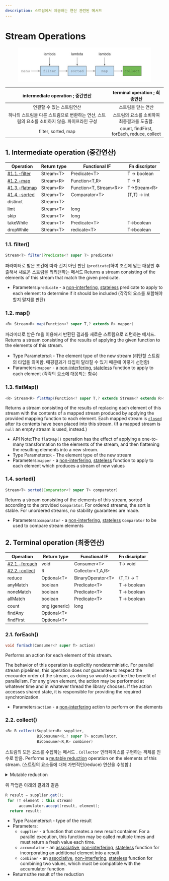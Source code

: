 ```yaml
---
description: 스트림에서 제공하는 연산 관련된 메서드
---
```


# Stream Operations

<figure><img src="../../../../.gitbook/assets/image (68).png" alt=""><figcaption></figcaption></figure>

|             intermediate operation ; 중간연산              |          terminal operation ; 최종연산          |
| :----------------------------------------------------: | :-----------------------------------------: |
|                     연결할 수 있는 스트림연산                     |                 스트림을 닫는 연산                  |
| 하나의 스트림을 다른 스트림으로 변환하는 연산, 스트림의 요소를 소비하지 않음. 파이프라인 구성  |          스트림의 요소를 소비하여 최종결과를 도출함.           |
|                  filter, sorted, map                   | count, findFirst, forEach, reduce, collect  |

## 1. Intermediate operation (중간연산)&#x20;

| Operation                                  | Return type | Functional IF            | Fn discriptor |
| ------------------------------------------ | ----------- | ------------------------ | ------------- |
| [#1.1.-filter](./#1.1.-filter "mention")   | Stream\<T>  | Predicate\<T>            | T -> boolean  |
| [#1.2.-map](./#1.2.-map "mention")         | Stream\<R>  | Function\<T,R>           | T -> R        |
| [#1.3.-flatmap](./#1.3.-flatmap "mention") | Stream\<R>  | Function\<T, Stream\<R>> | T->Stream\<R> |
| [#1.4.-sorted](./#1.4.-sorted "mention")   | Stream\<T>  | Comparator\<T>           | (T,T) -> int  |
| distinct                                   | Stream\<T>  |                          |               |
| limt                                       | Stream\<T>  | long                     |               |
| skip                                       | Stream\<T>  | long                     |               |
| takeWhile                                  | Stream\<T>  | Predicate\<T>            | T->boolean    |
| dropWhile                                  | Stream\<T>  | redicate\<T>             | T->boolean    |

### 1.1. filter()

```java
Stream<T> filter(Predicate<? super T> predicate)
```

파라미터로 받은 조건에 따라 긴지 아닌 판단 (`predicate`)하여 조건에 맞는 대상만 추출해서 새로운 스트림을 리리턴하는 메서드  Returns a stream consisting of the elements of this stream that match the given predicate.

* Parameters:`predicate` - a [non-interfering](https://docs.oracle.com/javase/8/docs/api/java/util/stream/package-summary.html#NonInterference), [stateless](https://docs.oracle.com/javase/8/docs/api/java/util/stream/package-summary.html#Statelessness) predicate to apply to each element to determine if it should be included (각각의 요소를 포함해야할지 말지를 판단)



### 1.2. map()

```java
<R> Stream<R> map(Function<? super T,? extends R> mapper)
```

파라미터로 받은 fn을 이용해서 반환된 결과를 새로운 스트림으로 리턴하는 메서드. Returns a stream consisting of the results of applying the given function to the elements of this stream.

* Type Parameters:`R` - The element type of the new stream (리턴할 스트림의 타입을 의미함. 매핑결과가 타입이 달라질 수 있기 때문에 이렇게 선언함)&#x20;
* Parameters:`mapper` - a [non-interfering](https://docs.oracle.com/javase/8/docs/api/java/util/stream/package-summary.html#NonInterference), [stateless](https://docs.oracle.com/javase/8/docs/api/java/util/stream/package-summary.html#Statelessness) function to apply to each element (각각의 요소에 대응되는 함수)



### 1.3. flatMap()

```java
<R> Stream<R> flatMap(Function<? super T,? extends Stream<? extends R>> mapper)
```

Returns a stream consisting of the results of replacing each element of this stream with the contents of a mapped stream produced by applying the provided mapping function to each element. Each mapped stream is [`closed`](https://docs.oracle.com/javase/8/docs/api/java/util/stream/BaseStream.html#close--) after its contents have been placed into this stream. (If a mapped stream is `null` an empty stream is used, instead.)

* API Note:The `flatMap()` operation has the effect of applying a one-to-many transformation to the elements of the stream, and then flattening the resulting elements into a new stream.
* Type Parameters:`R` - The element type of the new stream
* Parameters:`mapper` - a [non-interfering](https://docs.oracle.com/javase/8/docs/api/java/util/stream/package-summary.html#NonInterference), [stateless](https://docs.oracle.com/javase/8/docs/api/java/util/stream/package-summary.html#Statelessness) function to apply to each element which produces a stream of new values



### 1.4. sorted()

```java
Stream<T> sorted(Comparator<? super T> comparator)
```

Returns a stream consisting of the elements of this stream, sorted according to the provided `Comparator`. For ordered streams, the sort is stable. For unordered streams, no stability guarantees are made.

* Parameters:`comparator` - a [non-interfering](https://docs.oracle.com/javase/8/docs/api/java/util/stream/package-summary.html#NonInterference), [stateless](https://docs.oracle.com/javase/8/docs/api/java/util/stream/package-summary.html#Statelessness) `Comparator` to be used to compare stream elements



## 2. Terminal operation (최종연산)&#x20;

| Operation                                  | Return type   | Functional IF      | Fn discriptor |
| ------------------------------------------ | ------------- | ------------------ | ------------- |
| [#2.1.-foreach](./#2.1.-foreach "mention") | void          | Consumer\<T>       | T-> void      |
| [#2.2.-collect](./#2.2.-collect "mention") | R             | Collector\<T,A,R>  |               |
| reduce                                     | Optional\<T>  | BinaryOperator\<T> | (T,T) -> T    |
| anyMatch                                   | boolean       | Predicate\<T>      | T -> boolean  |
| noneMatch                                  | boolean       | Predicate\<T>      | T -> boolean  |
| allMatch                                   | boolean       | Predicate\<T>      | T -> boolean  |
| count                                      | ong (generic) | long               |               |
| findAny                                    | Optional\<T>  |                    |               |
| findFirst                                  | Optional\<T>  |                    |               |

### 2.1. forEach()

```java
void forEach(Consumer<? super T> action)
```

Performs an action for each element of this stream.

The behavior of this operation is explicitly nondeterministic. For parallel stream pipelines, this operation does _not_ guarantee to respect the encounter order of the stream, as doing so would sacrifice the benefit of parallelism. For any given element, the action may be performed at whatever time and in whatever thread the library chooses. If the action accesses shared state, it is responsible for providing the required synchronization.

* Parameters:`action` - a [non-interfering](https://docs.oracle.com/javase/8/docs/api/java/util/stream/package-summary.html#NonInterference) action to perform on the elements



### 2.2. collect()

```java
<R> R collect(Supplier<R> supplier,
              BiConsumer<R,? super T> accumulator,
              BiConsumer<R,R> combiner)
```

스트림의 모든 요소를 수집하는 메서드 . `Collector` 인터페이스를 구현하는 객체를 인수로 받음.  Performs a [mutable reduction](https://docs.oracle.com/javase/8/docs/api/java/util/stream/package-summary.html#MutableReduction) operation on the elements of this stream. (스트림의 요소들에 대해 가변적인(reduce) 연산을 수행함.)

<details>

<summary>Mutable reduction</summary>

결과 컨테이너(result container)가 가변적(mutable)인 연산을 의미.&#x20;

* 결과 컨테이너는, 예를 들어 `ArrayList`와 같은 자료구조를 의미함. 이러한 컨테이너는 요소가 추가됨에 따라 내부 상태가 변경됨.
* 즉, "mutable reduction"이란, 요소를 결과 컨테이너의 상태를 갱신하면서 추가하는 연산을 의미.

#### example

```java
javaCopy codeList<Integer> numb = Arrays.asList(1, 2, 3, 4, 5); 
List<Integer> result 
= numb.stream()
      .collect(ArrayList::new, ArrayList::add, ArrayList::addAll);
```

위 코드는 `numb` 리스트의 요소들을 가지고&#x20;

1. 새로운 `ArrayList` 객체를 생성하고,&#x20;
2. 각 요소를 해당 리스트에 추가하며,&#x20;
3. 최종적으로 결과 컨테이너에 모든 요소를 추가함.

* `ArrayList::new`는 초기값으로 빈 리스트를 생성하는 메서드
* `ArrayList::add`는 요소를 추가하는 메서드
* `ArrayList::addAll`은 여러 요소를 추가하는 메서드

즉, 위 코드는 `numb` 리스트의 요소들을 `ArrayList`에 추가하는 "mutable reduction" 연산을 수행하는것을 의미.

```java
// The following will take a stream of strings and concatenates them into a single string:
String concat 
= stringStream.collect(StringBuilder::new
                     , StringBuilder::append
                     , StringBuilder::append)
              .toString();
```

</details>

위 작업은 아래의 결과와 같음&#x20;

```java
R result = supplier.get();
 for (T element : this stream)
      accumulator.accept(result, element);
  return result;
```

* Type Parameters:`R` - type of the result
* Parameters:
  * `supplier` - a function that creates a new result container. For a parallel execution, this function may be called multiple times and must return a fresh value each time.
  * `accumulator` - an [associative](https://docs.oracle.com/javase/8/docs/api/java/util/stream/package-summary.html#Associativity), [non-interfering](https://docs.oracle.com/javase/8/docs/api/java/util/stream/package-summary.html#NonInterference), [stateless](https://docs.oracle.com/javase/8/docs/api/java/util/stream/package-summary.html#Statelessness) function for incorporating an additional element into a result
  * `combiner` - an [associative](https://docs.oracle.com/javase/8/docs/api/java/util/stream/package-summary.html#Associativity), [non-interfering](https://docs.oracle.com/javase/8/docs/api/java/util/stream/package-summary.html#NonInterference), [stateless](https://docs.oracle.com/javase/8/docs/api/java/util/stream/package-summary.html#Statelessness) function for combining two values, which must be compatible with the accumulator function
* Returns:the result of the reduction
